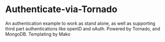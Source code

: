 Authenticate-via-Tornado
========================

An authentication example to work as stand alone, as well as supporting third part authentications like openID and oAuth. Powered by Tornado, and MongoDB. Templating by Mako